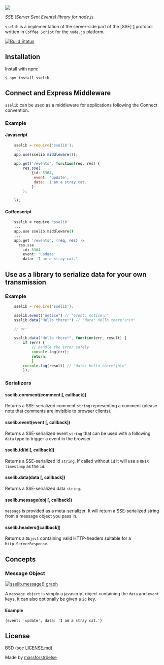 ![](http://dl.dropboxusercontent.com/u/15640279/massforstroelse-site/sse-lib.png)

_SSE (Server Sent Events) library for node.js._

`sselib` is a implementation of the server-side part of the [SSE] [1] protocol written in `Coffee Script` for the `node.js` platform.

[![Build Status](https://travis-ci.org/massforstroelse/sselib.js.png)](https://travis-ci.org/massforstroelse/sselib.js)

  [1]: http://dev.w3.org/html5/eventsource/

## Installation ##

Install with npm:

    $ npm install sselib

## Connect and Express Middleware ##

`sselib` can be used as a middleware for applications following the Connect convention.

### Example ###

#### Javascript ####

```javascript
    sselib = require('sselib');
    ...
    app.use(sselib.middleware());
    ...
    app.get('/events', function(req, res) {
        res.sse(
            {id: 5364,
             event: 'update',
             data: 'I am a stray cat.'
            }
        );
        
    });
```

#### Coffeescript ####

```coffeescript
    sselib = require 'sselib'
    ...
    app.use sselib.middleware()
    ...
    app.get '/events', (req, res) ->
      res.sse
        id: 5364
        event: 'update'
        data: 'I am a stray cat.'
```

## Use as a library to serialize data for your own transmission ##

### Example ###

```javascript
    sselib = require('sselib');

    sselib.event("notice") // "event: notice\n"
    sselib.data("Hello there!") // "data: Hello there!\n\n"

    // or:
    
    sselib.data("Hello there!", function(err, result) {
        if (err) {
            // handle the error safely
            console.log(err);
            return;
            }
        console.log(result) // "data: Hello there!\n\n"
        });
```

### Serializers ###

#### sselib.comment(comment [, callback]) ####

Returns a SSE-serialized comment `string` representing a comment (please note that comments are invisible to browser clients).

#### sselib.event(event [, callback]) ####

Returns a SSE-serialized event `string` that can be used with a following `data` type to trigger a event in the browser.

#### sselib.id(id [, callback]) ####

Returns a SSE-serialized id `string`. If called without `id` it will use a `UNIX timestamp` as the `id`.

#### sselib.data(data [, callback]) ####

Returns a SSE-serialized data `string`.

#### sselib.message(obj [, callback]) ####

`message` is provided as a meta-serializer. It will return a SSE-serialized string from a message object you pass in.

#### sselib.headers([callback]) ####

Returns a `Object` containing valid HTTP-headers suitable for a `http.ServerResponse`.

## Concepts ##

### Message Object ###

[![sselib.message() graph](http://dl.dropboxusercontent.com/u/15640279/massforstroelse-site/sselib-serialization-graph.png)](https://npmjs.org/package/sselib)

A `message object` is simply a javascript object containing the `data` and `event` keys, it can also optionally be given a `id` key.

#### Example ####

    {event: 'update', data: 'I am a stray cat.'}

## License ##

BSD (see [LICENSE.md](https://github.com/massforstroelse/sselib.js/blob/master/LICENSE.md "LICENSE.md"))  

Made by [massförströelse](http://massforstroel.se/ "massförströel.se")  

